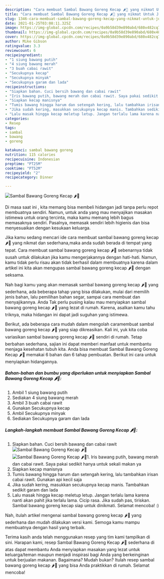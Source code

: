 ```yaml
---
description: "Cara membuat Sambal Bawang Goreng Kecap 🌶️🌰 yang nikmat Untuk Jualan"
title: "Cara membuat Sambal Bawang Goreng Kecap 🌶️🌰 yang nikmat Untuk Jualan"
slug: 1346-cara-membuat-sambal-bawang-goreng-kecap-yang-nikmat-untuk-jualan
date: 2021-01-25T03:08:11.325Z
image: https://img-global.cpcdn.com/recipes/0a9b58d39e890abd/680x482cq70/sambal-bawang-goreng-kecap-🌶️🌰-foto-resep-utama.jpg
thumbnail: https://img-global.cpcdn.com/recipes/0a9b58d39e890abd/680x482cq70/sambal-bawang-goreng-kecap-🌶️🌰-foto-resep-utama.jpg
cover: https://img-global.cpcdn.com/recipes/0a9b58d39e890abd/680x482cq70/sambal-bawang-goreng-kecap-🌶️🌰-foto-resep-utama.jpg
author: Mike Gibson
ratingvalue: 3.3
reviewcount: 6
recipeingredient:
- "1 siung bawang putih"
- "4 siung bawang merah"
- "3 buah cabai rawit"
- "Secukupnya kecap"
- "Secukupnya minyak"
- "Secukupnya garam dan lada"
recipeinstructions:
- "Siapkan bahan. Cuci bersih bawang dan cabai rawit"
- "Iris bawang putih, bawang merah dan cabai rawit. Saya pakai sedikit hanya untuk sekali makan ya"
- "Siapkan kecap manisnya"
- "Tumis bawang hingga harum dan setengah kering, lalu tambahkan irisan cabai rawit. Gunakan api kecil saja"
- "Jika sudah kering, masukkan secukupnya kecap manis. Tambahkan sedikit garam dan lada"
- "Lalu masak hingga kecap meletup letup. Jangan terlalu lama karena nanti akan pahit jika terlalu lama. Cicip rasa. Jika sudah pas, tiriskan. Sambal bawang goreng kecap siap untuk dinikmati. Selamat mencoba! :)"
categories:
- Resep
tags:
- sambal
- bawang
- goreng

katakunci: sambal bawang goreng 
nutrition: 115 calories
recipecuisine: Indonesian
preptime: "PT25M"
cooktime: "PT52M"
recipeyield: "2"
recipecategory: Dinner

---
```



![Sambal Bawang Goreng Kecap 🌶️🌰](https://img-global.cpcdn.com/recipes/0a9b58d39e890abd/680x482cq70/sambal-bawang-goreng-kecap-🌶️🌰-foto-resep-utama.jpg)

Di masa  saat ini , kita memang bisa membeli hidangan jadi tanpa perlu repot membuatnya sendiri. Namun, untuk anda yang mau menyajikan masakan istimewa untuk orang tercinta, maka kamu memang lebih bagus memasaknya sendiri. Pasalnya, memasak sendiri lebih higienis dan bisa menyesuaikan dengan kesukaan keluarga.

Jika kamu sedang mencari ide cara membuat sambal bawang goreng kecap 🌶️🌰 yang nikmat dan sederhana,maka anda sudah berada di tempat yang tepat. Cara membuat sambal bawang goreng kecap 🌶️🌰  sebenarnya tidak susah untuk dilakukan jika kamu mengerjakannya dengan hati-hati. Namun, kamu tidak perlu risau akan tidak berhasil dalam membuatnya 
karena dalam artikel ini kita akan mengupas sambal bawang goreng kecap 🌶️🌰 dengan seksama.  



Nah bagi kamu yang akan memasak sambal bawang goreng kecap 🌶️🌰 yang sederhana, ada beberapa tahap yang bisa dilakukan, mulai dari memilih jenis bahan, lalu pemilihan bahan segar, sampai cara membuat dan menyajikannya. Anda Tak perlu pusing kalau mau menyiapkan sambal bawang goreng kecap 🌶️🌰 yang lezat di rumah. Karena, asalkan kamu  tahu triknya, maka hidangan ini dapat jadi suguhan yang istimewa.

Berikut, ada beberapa cara mudah dalam mengolah caramembuat sambal bawang goreng kecap 🌶️🌰 yang siap dikreasikan. Kali ini, yuk kita coba variasikan sambal bawang goreng kecap 🌶️🌰 sendiri di rumah. Tetap berbahan sederhana, sajian ini dapat memberi manfaat untuk membantu menjaga kesehatan tubuh kita. Anda bisa membuat Sambal Bawang Goreng Kecap 🌶️🌰 memakai 6 bahan dan 6 tahap pembuatan. Berikut ini cara untuk menyiapkan hidangannya.

<!--inarticleads1-->

##### Bahan-bahan dan bumbu yang diperlukan untuk menyiapkan Sambal Bawang Goreng Kecap 🌶️🌰:

1. Ambil 1 siung bawang putih
1. Sediakan 4 siung bawang merah
1. Ambil 3 buah cabai rawit
1. Gunakan Secukupnya kecap
1. Ambil Secukupnya minyak
1. Sediakan Secukupnya garam dan lada




<!--inarticleads2-->

##### Langkah-langkah membuat Sambal Bawang Goreng Kecap 🌶️🌰:

1. Siapkan bahan. Cuci bersih bawang dan cabai rawit
<img src="https://img-global.cpcdn.com/steps/ce11109062305704/160x128cq70/sambal-bawang-goreng-kecap-🌶️🌰-langkah-memasak-1-foto.jpg" alt="Sambal Bawang Goreng Kecap 🌶️🌰"><img src="https://img-global.cpcdn.com/steps/1cadd1f1055dd705/160x128cq70/sambal-bawang-goreng-kecap-🌶️🌰-langkah-memasak-1-foto.jpg" alt="Sambal Bawang Goreng Kecap 🌶️🌰">1. Iris bawang putih, bawang merah dan cabai rawit. Saya pakai sedikit hanya untuk sekali makan ya
1. Siapkan kecap manisnya
1. Tumis bawang hingga harum dan setengah kering, lalu tambahkan irisan cabai rawit. Gunakan api kecil saja
1. Jika sudah kering, masukkan secukupnya kecap manis. Tambahkan sedikit garam dan lada
1. Lalu masak hingga kecap meletup letup. Jangan terlalu lama karena nanti akan pahit jika terlalu lama. Cicip rasa. Jika sudah pas, tiriskan. Sambal bawang goreng kecap siap untuk dinikmati. Selamat mencoba! :)




Nah, itulah artikel mengenai  sambal bawang goreng kecap 🌶️🌰  yang sederhana dan mudah dilakukan versi kami. Semoga kamu mampu membuatnya dengan hasil yang terbaik. 

Terima kasih anda telah menggunakan resep yang tim kami tampilkan di sini. Harapan kami, resep  Sambal Bawang Goreng Kecap 🌶️🌰 sederhana di atas dapat membantu Anda menyiapkan masakan yang lezat untuk keluarga/teman maupun menjadi inspirasi bagi Anda yang berkeinginan untuk berjualan makanan. Bagaimana? Mudah bukan? Itulah resep sambal bawang goreng kecap 🌶️🌰 yang bisa Anda praktikkan di rumah. Selamat mencoba!

